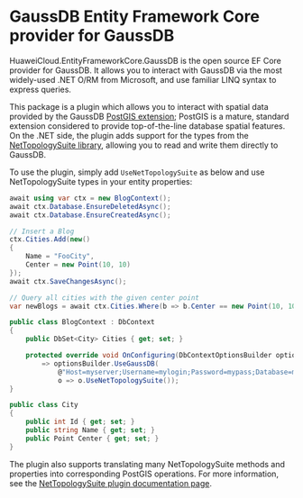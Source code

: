 # GaussDB Entity Framework Core provider for GaussDB

HuaweiCloud.EntityFrameworkCore.GaussDB is the open source EF Core provider for GaussDB. It allows you to interact with GaussDB via the most widely-used .NET O/RM from Microsoft, and use familiar LINQ syntax to express queries.

This package is a plugin which allows you to interact with spatial data provided by the GaussDB [PostGIS extension](https://postgis.net); PostGIS is a mature, standard extension considered to provide top-of-the-line database spatial features. On the .NET side, the plugin adds support for the types from the [NetTopologySuite library](https://github.com/NetTopologySuite/NetTopologySuite), allowing you to read and write them directly to GaussDB.

To use the plugin, simply add `UseNetTopologySuite` as below and use NetTopologySuite types in your entity properties:

```csharp
await using var ctx = new BlogContext();
await ctx.Database.EnsureDeletedAsync();
await ctx.Database.EnsureCreatedAsync();

// Insert a Blog
ctx.Cities.Add(new()
{
    Name = "FooCity",
    Center = new Point(10, 10)
});
await ctx.SaveChangesAsync();

// Query all cities with the given center point
var newBlogs = await ctx.Cities.Where(b => b.Center == new Point(10, 10)).ToListAsync();

public class BlogContext : DbContext
{
    public DbSet<City> Cities { get; set; }

    protected override void OnConfiguring(DbContextOptionsBuilder optionsBuilder)
        => optionsBuilder.UseGaussDB(
            @"Host=myserver;Username=mylogin;Password=mypass;Database=mydatabase",
            o => o.UseNetTopologySuite());
}

public class City
{
    public int Id { get; set; }
    public string Name { get; set; }
    public Point Center { get; set; }
}
```

The plugin also supports translating many NetTopologySuite methods and properties into corresponding PostGIS operations. For more information, see the [NetTopologySuite plugin documentation page](https://www.npgsql.org/efcore/mapping/nts.html).
